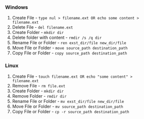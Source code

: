 ### Windows
1. Create File - `type nul > filename.ext OR echo some content > filename.ext`
2. Delete File - `del filename.ext`
3. Create Folder - `mkdir dir`
4. Delete folder with content - `rmdir /s /q dir`
5. Rename File or Folder - `ren exst_dir/file new_dir/file`
6. Move File or Folder - `move source_path destination_path`
7. Copy File or Folder - `copy source_path destination_path`

### Linux
1. Create File - `touch filename.ext OR echo "some content" > filename.ext`
2. Remove File - `rm file.ext`
3. Create Folder - `mkdir dir`
4. Remove Folder - `rmdir dir`
5. Rename File or Folder - `mv exst_dir/file new_dir/file`
6. Move File or Folder - `mv source_path destination_path`
7. Copy File or Folder - `cp -r source_path destination_path`